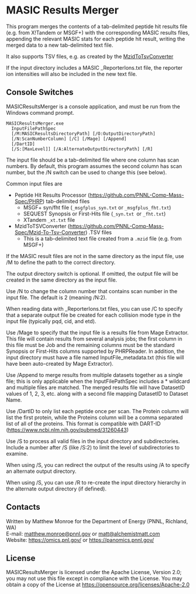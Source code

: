 # MASIC Results Merger

This program merges the contents of a tab-delimited peptide hit results file 
(e.g. from X!Tandem or MSGF+) with the corresponding MASIC results files, 
appending the relevant MASIC stats for each peptide hit result, writing the 
merged data to a new tab-delimited text file. 

It also supports TSV files, e.g. as created by the 
[MzidToTsvConverter](https://github.com/PNNL-Comp-Mass-Spec/Mzid-To-Tsv-Converter)

If the input directory includes a MASIC _ReporterIons.txt file, 
the reporter ion intensities will also be included in the new text file.

## Console Switches

MASICResultsMerger is a console application, and must be run from the Windows command prompt.

```
MASICResultsMerger.exe 
  InputFilePathSpec 
  [/M:MASICResultsDirectoryPath] [/O:OutputDirectoryPath]
  [/N:ScanNumberColumn] [/C] [/Mage] [/Append]
  [/DartID]
  [/S:[MaxLevel]] [/A:AlternateOutputDirectoryPath] [/R]
```

The input file should be a tab-delimited file where one column has scan numbers.
By default, this program assumes the second column has scan number, but the /N
switch can be used to change this (see below).

Common input files are
* Peptide Hit Results Processor (https://github.com/PNNL-Comp-Mass-Spec/PHRP) tab-delimited files
  * MSGF+ syn/fht file (`_msgfplus_syn.txt` or `_msgfplus_fht.txt`)
  * SEQUEST Synopsis or First-Hits file (`_syn.txt `or `_fht.txt`)
  * XTandem `_xt.txt` file
* MzidToTSVConverter (https://github.com/PNNL-Comp-Mass-Spec/Mzid-To-Tsv-Converter) .TSV files
  * This is a tab-delimited text file created from a `.mzid` file (e.g. from MSGF+)

If the MASIC result files are not in the same directory as the input file, use /M 
to define the path to the correct directory. 

The output directory switch is optional.  If omitted, the output file will be 
created in the same directory as the input file. 

Use /N to change the column number that contains scan number in the input file.
The default is 2 (meaning /N:2).

When reading data with _ReporterIons.txt files, you can use /C to specify that a 
separate output file be created for each collision mode type in the input file 
(typically pqd, cid, and etd).

Use /Mage to specify that the input file is a results file from Mage Extractor.
This file will contain results from several analysis jobs; the first column in 
this file must be Job and the remaining columns must be the standard Synopsis or 
First-Hits columns supported by PHRPReader.  In addition, the input directory must
have a file named InputFile_metadata.txt (this file will have been auto-created 
by Mage Extractor).

Use /Append to merge results from multiple datasets together as a single file; 
this is only applicable when the InputFilePathSpec includes a * wildcard and 
multiple files are matched. The merged results file will have DatasetID values of 
1, 2, 3, etc. along with a second file mapping DatasetID to Dataset Name.

Use /DartID to only list each peptide once per scan. The Protein column will list
the first protein, while the Proteins column will be a comma separated list of
all of the proteins. This format is compatible with DART-ID
(https://www.ncbi.nlm.nih.gov/pubmed/31260443)

Use /S to process all valid files in the input directory and subdirectories. 
Include a number after /S (like /S:2) to limit the level of subdirectories to examine.

When using /S, you can redirect the output of the results using /A to specify an alternate output directory.

When using /S, you can use /R to re-create the input directory hierarchy in the alternate output directory (if defined).


## Contacts

Written by Matthew Monroe for the Department of Energy (PNNL, Richland, WA) \
E-mail: matthew.monroe@pnnl.gov or matt@alchemistmatt.com\
Website: https://omics.pnl.gov/ or https://panomics.pnnl.gov/

## License

MASICResultsMerger is licensed under the Apache License, Version 2.0; you may not use this 
file except in compliance with the License.  You may obtain a copy of the 
License at https://opensource.org/licenses/Apache-2.0
